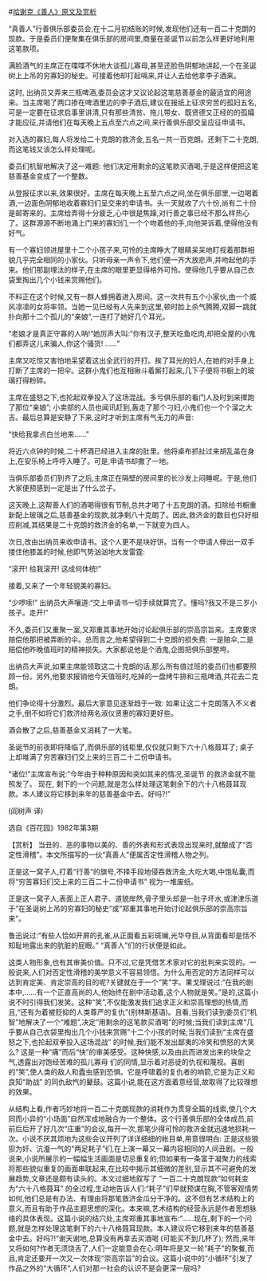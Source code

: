 #[哈谢克《善人》原文及赏析](https://www.vrrw.net/wx/15542.html)

“真善人”行善俱乐部委员会,在十二月初结账的时候,发现他们还有一百二十克朗的现款。于是委员们便聚集在俱乐部的房间里,商量在圣诞节以前怎么样更好地利用这笔款项。

满脸酒气的主席正在喋喋不休地大谈孤儿寡母,甚至还脸色阴郁地讲起,一个在圣诞树上上吊的穷寡妇的秘史。可接着他却打起嗝来,并让人去给他拿李子酒来。

这时, 出纳员又弄来三瓶啤酒,委员会这才又议论起这笔慈善基金的最适宜的用途来。当主席喝了两口掺在啤酒里边的李子酒后,建议在报纸上征求穷苦的孤妇五名,可是一定要在征求启事里讲清,只有那些清贫、拖儿带女、既贤德又正经的的孤孀才能应征,并请他们在每天晚上五点至六点之间,来行善俱乐部交呈应征申请书。

对入选的寡妇,每人将发给二十克朗的救济金,五名一共一百克朗。还剩下二十克朗,而这笔钱又该怎么样处理呢。

委员们机智地解决了这一难题: 他们决定用剩余的这笔款买酒喝,于是这样便把这笔慈善基金变成了一个整数。

从登报征求以来,效果很好。主席在每天晚上五至六点之间,坐在俱乐部里,一边喝着酒,一边面色阴郁地收着寡妇们呈交来的申请书。头一天就收了六十份,尚有二十份是邮寄来的。主席给弄得十分疲乏,心中很是焦躁,对行善之事已经不那么样热心了。这群源源不断地涌上门来的寡妇们,一个个吻着他的手,向他哭诉着,使得他没有好气。

有一个寡妇领进屋里十二个小孩子来,可怜的主席睁大了眼睛呆呆地盯视着那群相貌几乎完全相同的小家伙。只听母亲一声令下,他们便一齐大放悲声,并吻起他的手来。他们那副埋汰的样子,在主席的眼里更显得格外可怜。使得他几乎要从自己衣袋里掏出几个小钱来赏赐他们。

不料正在这个时候,又有一群人蜂拥着进入房间。这一次共有五个小家伙,由一个威风凛凛的女将率领。当她一见已经有人先来到这里,顿时脸上杀气腾腾,双脚一跳就扑向那十二个孤儿的“亲娘”,一连打了她好几个耳光。

“老娘才是真正守寡的人呐!”她厉声大叫:“你有汉子,整天吃鱼吃肉,却把全屋的小鬼们都弄这儿来骗人,你这个骚货! ……”

主席又吃惊又害怕地呆望着这出全武行的开打。挨了耳光的妇人,在她的对手身上打断了主席的一把伞。这群小鬼们也互相揪斗着厮打起来,几下子便将书橱上的玻璃打得粉碎。

主席在盛怒之下,也抡起双拳投入了这场混战。多亏俱乐部的看门人及时到来撵跑了那位“亲娘”; 小卖部的人员也闻讯赶到,轰走了那个刁妇,小鬼们也一个个溜之大吉。最后总算是安静了下来,这时才听到主席有气无力的声音:

“快给我拿点白兰地来……”

将近六点钟的时候,二十杯酒已经进入主席的肚里。他将桌布抓扯过来胡乱盖在身上,在安乐椅上呼呼入睡了。可是,申请书却撒了一地。

当俱乐部委员们到齐了之后,主席正在隔壁的房间里的长沙发上闷睡呢。于是,他们大家便预感到一定是出了什么岔子。

这天晚上,这帮善人们的酒喝得很有节制,总共才喝了十五克朗的酒。扣除给书橱重新配上玻璃之后,慈善基金的现款,就净剩八十克朗了。因此,救济金的数目也只好相应削减,其结果是二十克朗的救济金的名单,一下就变为四人。

次日,改由出纳员来收申请书。这个人更不是块好饼。当有一个申请人伸出一双手搂住他膝盖的时候,他即气势汹汹地大发雷霆:

“滚开! 给我滚开! 这成何体统!”

接着,又来了一个年轻貌美的寡妇。

“少啰嗦!” 出纳员大声嚷道:“交上申请书一切手续就算完了。懂吗?我又不是三岁小孩子。走开!”

不久,委员们又重聚一室,又郑重其事地开始讨论起俱乐部的崇高宗旨来。主席要求赔偿他那把被弄断的伞。总而言之,他希望得到二十克朗的损失费: 一是赔伞,二是赔偿他昨晚值班时的精神损失。大家都说他是个酒鬼,企图把俱乐部整垮。

出纳员大声说,如果主席能领取这二十克朗的话,那么所有值过班的委员们也都要照顾一份。另外,他要求报销他今天值班时,吃掉的一盘烤牛排和三瓶啤酒,共花去二克朗。

他们争论得十分激烈。最后大家意见逐渐趋于一致: 如果让这二十克朗落入不义者之手,倒不如将它们救济给两名淑仪贤惠的寡妇更好些。

酒会散了之后,慈善基金又消耗了一大笔。

圣诞节的前夜即将降临了,而俱乐部的钱柜里,仅仅就只剩下六十八格聂耳了; 桌子上却堆满了穷苦寡妇们交上来的三百二十二份申请书。

“诸位!”主席宣布说:“今年由于种种原因和突如其来的情况,圣诞节 的救济金就不能照发了。 现在, 剩下的一个问题,就是怎么样处理这笔剩余下的六十八格聂耳现款。本人建议将它移到来年的慈善基金中去。好吗?!”

(阎树声 译)

选自《百花园》1982年第3期



【赏析】 当丑的、恶的事物以美的、善的外表和形式表现出现来时,就酿成了“否定性滑稽”。本文所描写的一伙“真善人”便属否定性滑稽人物之列。

正是这一窝子人,打着“行善”的旗号,不择手段地侵吞救济金,大吃大喝,中饱私囊,而将“穷苦寡妇们交上来的三百二十二份申请书” 视为一堆废纸。

正是这一窝子人,表面上正人君子、道貌岸然,骨子里头却是一肚子坏水,或津津乐道于“在圣诞树上吊的穷寡妇的秘史”或“郑重其事地开始讨论起俱乐部的崇高宗旨来”。

鲁迅说过:“有些人恰如开屏的孔雀,从正面看五彩斑斓,光华夺目,从背面看却是恬不知耻地露出来的肮脏的屁眼。” “真善人”们的行状便是如此。

这类人物形象,也有其审美价值。只不过,它是凭借艺术家对它的批判来实现的。一般说来,人们对否定性滑稽的美学意义不容易领悟。为什么用否定的方法同样可以达到肯定美、肯定崇高的目的呢?关键就在于一个“笑”字。果戈理说过:“在我的剧本中,……有一个正直高尚的人,他始终在剧中活动着,这个人物就是笑。”是的,这篇小说不时引得我们发笑。这种“笑”,不仅能激发我们追求正义和崇高理想的热情,而且,“还有为着被贬抑的人类尊严的复仇”(别林斯基语)。且看,当我们读到委员们“机智”地解决了一个“难题”,决定“用剩余的这笔款买酒喝”的时候;当我们读到主席“几乎要从自己衣袋里掏出几个小钱来赏赐”十二个小孩的时候;当我们读到“主席在盛怒之下,也抡起双拳投入这场混战” 的时候,我们能不发出鄙夷的冷笑和愤怒的大笑么? 这是一种“痛”而后“快”的审美感受。这种快感,以及由此而进发出来的块垒之气,透露出对饱经苦难的孤儿寡母 们的同情,显示着对恶徒的仇视和蔑视。喜剧的“笑”,使人类的敌人和蠹虫感到恐惧。它是呼啸着的复仇者的响箭,它是为正义和良知“助战” 的同仇敌忾的鼙鼓。这篇小说,能在这方面着意经营,故取得了比较理想的效果。

从结构上看,作者巧妙地将一百二十克朗现款的消耗作为贯穿全篇的线索,使几个大同而小异的“小场面”自然浑成地融合为一个整体。这个行善俱乐部的全体成员,前前后后开了好几次“庄重”的会议,每开一次,那笔少得可怜的救济金就迅速地损耗一次。小说不厌其烦地为这些会议开列了详详细细的帐目单,用意很明白: 正是这些狼狈为奸、沆瀣一气的“两足耗子”们,在上演一幕又一幕内容相同的人间丑剧。一般说来,小说所展示的一幅幅生活画面是切忌重复的;但如果有一条富于凝聚力的线索将那些貌似重复的画面串联起来,在比较中揭示其细微的差别,显示其不可避免的发展趋势,文章还是颇有读头的。本文过细地叙写了 “一百二十克朗现款”如何耗变为“六十八格聂耳” 的全过程,生动地告诉人们:“耗子”们早就预谋在胸,不管客观情势如何,他们总是有办法、有理由将那笔救济金瓜分干净的。这不但有艺术结构上的意义,而且有助于作品主题思想的深化。本来嘛,艺术结构的经营永远是作者思想脉络的具体表现。这篇小说的结穴处,主席郑重其事地宣布:“……现在,剩下的一个问题,就是怎样处理这笔剩下的六十八格聂耳现款。本人建议将它移到来年的慈善基金中去。好吗?!”谢天谢地,总算没有再拿去买酒喝 (可能买不到几杯了); 然而,来年又将如何?作者无须饶舌了,人们一定能意会在心:明年将是又一轮“耗子”的聚餐,而且,肯定还要开一次又一次体现“崇高宗旨”的会议。这篇小说中的“小循环”引发了作品之外的“大循环”,人们对那一社会的认识不是会更深一层吗?

